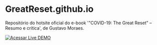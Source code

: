 # GreatReset.github.io
Repositório do hotsite oficial do e-book '"COVID-19: The Great Reset" – Resumo e crítica', de Gustavo Moraes.

[![Acessar Live DEMO](http://dabuttonfactory.com/button.png?t=ACESSAR&f=Roboto-Bold&ts=14&tc=fff&hp=16&vp=8&c=2&bgt=unicolored&bgc=004b86&shs=2&shc=eee&sho=s)](https://greatreset.github.io)
